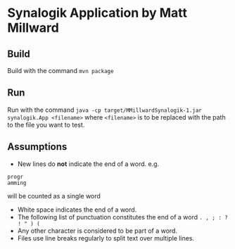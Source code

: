 # Synalogik Application by Matt Millward

## Build
Build with the command ```mvn package```

## Run 
Run with the command ```java -cp target/MMillwardSynalogik-1.jar synalogik.App <filename>``` where ```<filename>``` is to be replaced with the path to the file you want to test.

## Assumptions
- New lines do **not** indicate the end of a word. e.g.

```
progr
amming
```
will be counted as a single word
- White space indicates the end of a word.
- The following list of punctuation constitutes the end of a word ```. , ; : ? ! " ) (```
- Any other character is considered to be part of a word.
- Files use line breaks regularly to split text over multiple lines.
